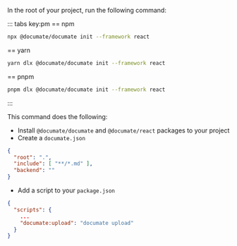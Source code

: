 In the root of your project, run the following command:

::: tabs key:pm
== npm
```bash
npx @documate/documate init --framework react
```
== yarn
```bash
yarn dlx @documate/documate init --framework react
```
== pnpm
```bash
pnpm dlx @documate/documate init --framework react
```
:::

This command does the following:

- Install `@documate/documate` and `@documate/react` packages to your project
- Create a `documate.json`

```json
{
  "root": ".",
  "include": [ "**/*.md" ],
  "backend": ""
}
```

- Add a script to your `package.json`

```json
{
  "scripts": {
    ...
    "documate:upload": "documate upload"
  }
}
```
